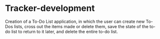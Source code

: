 # Tracker-development
Creation of a To-Do List application, in which the user can create new To-Dos lists, cross out the items made or delete them, save the state of the to-do list to return to it later, and delete the entire to-do list.
